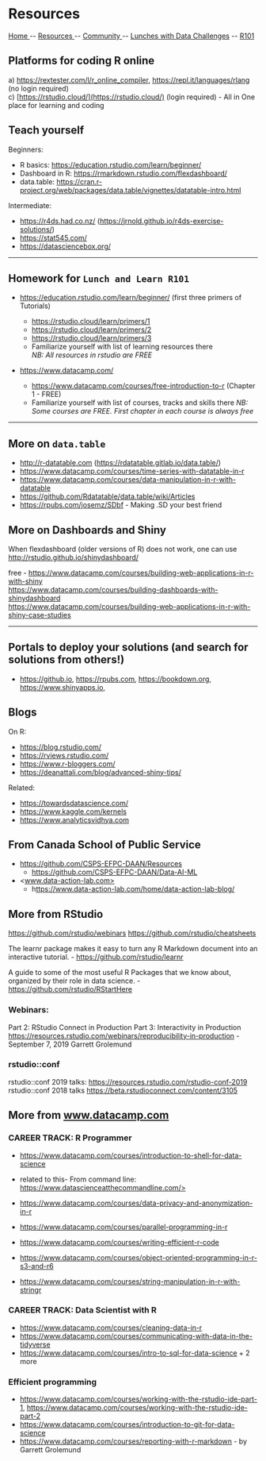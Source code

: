 
# Resources


[ Home ](https://IVI-M.github.io/R-Ottawa/) --  [ Resources ](resources.md) -- [ Community ](community.md) -- [Lunches with Data Challenges](meetups.md) -- [ R101 ](101.md)

## Platforms for coding R online 

a) <https://rextester.com/l/r_online_compiler>,  <https://repl.it/languages/rlang>    (no login required)     
c) [https://rstudio.cloud/](https://rstudio.cloud/) (login required) - All in One place for learning and coding   

## Teach yourself

Beginners:
- R basics: <https://education.rstudio.com/learn/beginner/>
- Dashboard in R: <https://rmarkdown.rstudio.com/flexdashboard/>
- data.table: <https://cran.r-project.org/web/packages/data.table/vignettes/datatable-intro.html>

Intermediate:
- <https://r4ds.had.co.nz/>  (<https://jrnold.github.io/r4ds-exercise-solutions/>)
- <https://stat545.com/>
- <https://datasciencebox.org/>

---

## Homework for `Lunch and Learn R101`

- <https://education.rstudio.com/learn/beginner/> (first three primers of Tutorials)
  - <https://rstudio.cloud/learn/primers/1>
  - <https://rstudio.cloud/learn/primers/2>
  - <https://rstudio.cloud/learn/primers/3>
  - Familiarize yourself with list of  learning resources there    
*NB: All resources in rstudio are FREE*
  
- <https://www.datacamp.com/>
  - <https://www.datacamp.com/courses/free-introduction-to-r> (Chapter 1 - FREE)
  - Familiarize yourself with list of courses, tracks and skills there 
*NB: Some courses are FREE. First chapter in each course is always free*


--- 

## More on `data.table`

- <http://r-datatable.com> (<https://rdatatable.gitlab.io/data.table/>)
- <https://www.datacamp.com/courses/time-series-with-datatable-in-r>
- <https://www.datacamp.com/courses/data-manipulation-in-r-with-datatable>  
- <https://github.com/Rdatatable/data.table/wiki/Articles>
- <https://rpubs.com/josemz/SDbf> - Making .SD your best friend


## More on Dashboards and Shiny

When flexdashboard (older versions of R) does not work, one can use <http://rstudio.github.io/shinydashboard/>  

free - <https://www.datacamp.com/courses/building-web-applications-in-r-with-shiny>  
<https://www.datacamp.com/courses/building-dashboards-with-shinydashboard>       
<https://www.datacamp.com/courses/building-web-applications-in-r-with-shiny-case-studies>   


---

## Portals to deploy your solutions (and search for solutions from others!)
  - <https://github.io>, <https://rpubs.com>, <https://bookdown.org>, <https://www.shinyapps.io>, 

## Blogs

On R:
- <https://blog.rstudio.com/>   
- <https://rviews.rstudio.com/>   
- <https://www.r-bloggers.com/>    
- <https://deanattali.com/blog/advanced-shiny-tips/>   

Related:
- <https://towardsdatascience.com/>    
- <https://www.kaggle.com/kernels>   
- <https://www.analyticsvidhya.com>
    
## From Canada School of Public Service

- <https://github.com/CSPS-EFPC-DAAN/Resources>
  - <https://github.com/CSPS-EFPC-DAAN/Data-AI-ML>
- <www.data-action-lab.com>
   - h<ttps://www.data-action-lab.com/home/data-action-lab-blog/>
   
##  More from RStudio

<https://github.com/rstudio/webinars>
<https://github.com/rstudio/cheatsheets>

The learnr package makes it easy to turn any R Markdown document into an interactive tutorial. -
<https://github.com/rstudio/learnr>

A guide to some of the most useful R Packages that we know about, organized by their role in data science. -
<https://github.com/rstudio/RStartHere>


### Webinars:

Part 2: RStudio Connect in Production 
Part 3: Interactivity in Production
<https://resources.rstudio.com/webinars/reproducibility-in-production> - September 7, 2019 Garrett Grolemund



### rstudio::conf

rstudio::conf 2019 talks: <https://resources.rstudio.com/rstudio-conf-2019>
rstudio::conf 2018 talks <https://beta.rstudioconnect.com/content/3105>


## More from www.datacamp.com 

### CAREER TRACK: R Programmer

- <https://www.datacamp.com/courses/introduction-to-shell-for-data-science>
- related to this- From command line: https://www.datascienceatthecommandline.com/>

- <https://www.datacamp.com/courses/data-privacy-and-anonymization-in-r>
- <https://www.datacamp.com/courses/parallel-programming-in-r>


- <https://www.datacamp.com/courses/writing-efficient-r-code>
- <https://www.datacamp.com/courses/object-oriented-programming-in-r-s3-and-r6>
- <https://www.datacamp.com/courses/string-manipulation-in-r-with-stringr>

### CAREER TRACK: Data Scientist with R

- <https://www.datacamp.com/courses/cleaning-data-in-r>
- <https://www.datacamp.com/courses/communicating-with-data-in-the-tidyverse> 
- <https://www.datacamp.com/courses/intro-to-sql-for-data-science> + 2 more
 
  

### Efficient programming

- <https://www.datacamp.com/courses/working-with-the-rstudio-ide-part-1>, <https://www.datacamp.com/courses/working-with-the-rstudio-ide-part-2>
- <https://www.datacamp.com/courses/introduction-to-git-for-data-science>
- <https://www.datacamp.com/courses/reporting-with-r-markdown> - by Garrett Grolemund 
